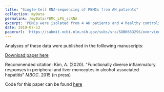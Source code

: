 ```yaml
---
title: "Single-Cell RNA-sequencing of PBMCs from AH patients"
collection: myData
permalink: /myData/PBMC_LPS_scRNA
excerpt: 'PBMCs were isolated from 4 AH patients and 4 healthy controls. They were <i>ex vivo</i> challenged with 100pg/mL LPS for 24 hours to model endotoxemia experienced during alcohol consumption'
date: 2019-07-12
paperurl: 'https://submit.ncbi.nlm.nih.gov/subs/sra/SUB6663296/overview'
---
```


Analyses of these data were published in the folllowing manuscripts:

[Download paper here](https://www.molbiolcell.org/doi/full/10.1091/mbc.e15-08-0581)

Recommended citation: Kim, A. (2020). &quot;Functionally diverse inflammatory responses in peripheral and liver monocytes in alcohol-associated hepatitis&quot; <i>MBOC</i>. 2015 (in press)

Code for this paper can be found [here](https://github.com/atomadam2/PBMC_AH_LPS_scRNA-seq)
